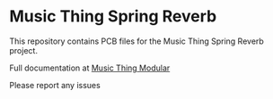 # Music Thing Spring Reverb  

This repository contains PCB files for the Music Thing Spring Reverb project.  

Full documentation at [Music Thing Modular](http://musicthing.co.uk/modular/?page_id=579)  

Please report any issues 
